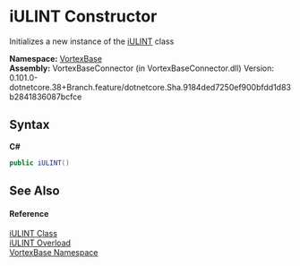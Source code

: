 # iULINT Constructor 
 

Initializes a new instance of the <a href="T_VortexBase_iULINT.md">iULINT</a> class

**Namespace:**&nbsp;<a href="N_VortexBase.md">VortexBase</a><br />**Assembly:**&nbsp;VortexBaseConnector (in VortexBaseConnector.dll) Version: 0.101.0-dotnetcore.38+Branch.feature/dotnetcore.Sha.9184ded7250ef900bfdd1d83b2841836087bcfce

## Syntax

**C#**<br />
``` C#
public iULINT()
```


## See Also


#### Reference
<a href="T_VortexBase_iULINT.md">iULINT Class</a><br /><a href="Overload_VortexBase_iULINT__ctor.md">iULINT Overload</a><br /><a href="N_VortexBase.md">VortexBase Namespace</a><br />